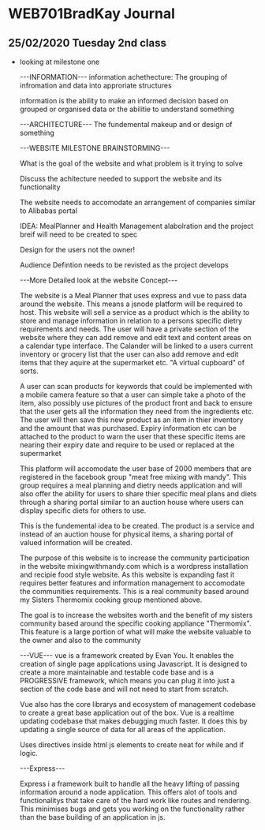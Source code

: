 # WEB701BradKay Journal

## 25/02/2020 Tuesday 2nd class

* looking at milestone one

    ---INFORMATION---
    information achethecture: The grouping of infromation and data into approriate structures

    information is the ability to make an informed decision based on grouped 
    or organised data or the abilitie to understand something

    ---ARCHITECTURE---
    The fundemental makeup and or design of something



    ---WEBSITE MILESTONE BRAINSTORMING---

    What is the goal of the website and what problem is it trying to solve

    Discuss the achitecture needed to support the website and its functionality

    The website needs to accomodate an arrangement of companies similar to Alibabas 
    portal

    IDEA: MealPlanner and Health Management
        alabolration and the project breif will need to be created to spec

    Design for the users not the owner!

    Audience Defintion needs to be revisted as the project develops

    ---More Detailed look at the website Concept---

    The website is a Meal Planner that uses express and vue to pass data around the website. This means a jsnode platform will be required to host.
    This website will sell a service as a product which is the ability to store and manage information in relation to a persons specific dietry requirements and needs.
    The user will have a private section of the website where they can add remove and edit text and content areas on a calendar type interface. The Calander will be linked to a users current inventory or grocery list that the user can also add remove and edit items that they aquire at the supermarket etc. "A virtual cupboard" of sorts. 

    A user can scan products for keywords that could be implemented with a mobile camera feature so that a user can simple take a photo of the item, also possibly use pictures of the product front and back to ensure that the user gets all the information they need from the ingredients etc. The user will then save this new product as an item in thier inventory and the amount that was purchased. Expiry information etc can be attached to the product to warn the user that these specific items are nearing their expiry date and require to be used or replaced at the supermarket

    This platform will accomodate the user base of 2000 members that are registered in the facebook group "meat free mixing with mandy". This group requires a meal planning and dietry needs application and will also offer the ability for users to share thier specific meal plans and diets through a sharing portal similar to an auction house where users can display specific diets for others to use. 
    
    This is the fundemental idea to be created. The product is a service and instead of an auction house for physical items, a sharing portal of valued information will be created. 
    
    The purpose of this website is to increase the community participation in the website mixingwithmandy.com which is a wordpress installation and recipie food style website. As this website is expanding fast it requires better features and information management to accomodate the communities requirements. This is a real community based around my Sisters Thermomix cooking group mentioned above. 

    The goal is to increase the websites worth and the benefit of my sisters community based around the specific cooking appliance "Thermomix". This feature is a large portion of what will make the website valuable to the owner and also to the community

    ---VUE---
    vue is a framework created by Evan You. It enables the creation of single page applications using Javascript. It is designed to create a more maintainable and testable code base and is a PROGRESSIVE framework, which means you can plug it into just a section of the code base and will not need to start from scratch. 

    Vue also has the core librarys and ecosystem of management codebase to create a great base application out of the box. Vue is a realtime updating codebase that makes debugging much faster. It does this by updating a single source of data for all areas of the application.

    Uses directives inside html js elements to create neat for while and if logic.

    ---Express---

    Express i a framework built to handle all the heavy lifting of passing information around a node application. This offers alot of tools and functionalitys that take care of the hard work like routes and rendering. 
    This minimises bugs and gets you working on the functionality rather than the base building of an application in js.